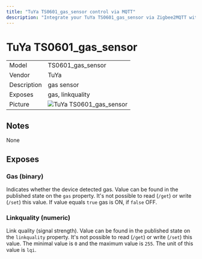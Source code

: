 ```yaml
---
title: "TuYa TS0601_gas_sensor control via MQTT"
description: "Integrate your TuYa TS0601_gas_sensor via Zigbee2MQTT with whatever smart home infrastructure you are using without the vendors bridge or gateway."
---
```


<!-- !!!! -->
<!-- ATTENTION: This file is auto-generated through docgen! -->
<!-- You can only edit the "## Notes"-Section. -->
<!-- !!!! -->

# TuYa TS0601_gas_sensor

|     |     |
|-----|-----|
| Model | TS0601_gas_sensor  |
| Vendor  | TuYa  |
| Description | gas sensor |
| Exposes | gas, linkquality |
| Picture | ![TuYa TS0601_gas_sensor](https://psi-4ward.github.io/zigbee2mqtt.io/images/devices/TS0601_gas_sensor.jpg) |


## Notes

None



## Exposes

### Gas (binary)
Indicates whether the device detected gas.
Value can be found in the published state on the `gas` property.
It's not possible to read (`/get`) or write (`/set`) this value.
If value equals `true` gas is ON, if `false` OFF.

### Linkquality (numeric)
Link quality (signal strength).
Value can be found in the published state on the `linkquality` property.
It's not possible to read (`/get`) or write (`/set`) this value.
The minimal value is `0` and the maximum value is `255`.
The unit of this value is `lqi`.


